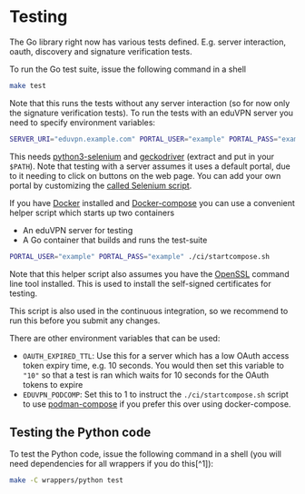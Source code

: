 # Testing
The Go library right now has various tests defined. E.g. server interaction, oauth, discovery and signature verification tests.

To run the Go test suite, issue the following command in a shell

```bash
make test
```

Note that this runs the tests without any server interaction (so for now only the signature verification tests). To run the tests with an eduVPN server you need to specify environment variables:

```bash
SERVER_URI="eduvpn.example.com" PORTAL_USER="example" PORTAL_PASS="example" make test
```

This needs [python3-selenium](https://selenium-python.readthedocs.io/) and [geckodriver](https://github.com/mozilla/geckodriver/releases) (extract and put in your `$PATH`). Note that testing with a server assumes it uses a default portal, due to it needing to click on buttons on the web page. You can add your own portal by customizing the [called Selenium script](https://github.com/eduvpn/eduvpn-common/blob/main/selenium_eduvpn.py).

If you have [Docker](https://www.docker.com/get-started/) installed and [Docker-compose](https://docs.docker.com/compose/install/) you can use a convenient helper script which starts up two containers
- An eduVPN server for testing
- A Go container that builds and runs the test-suite

```bash
PORTAL_USER="example" PORTAL_PASS="example" ./ci/startcompose.sh
```
Note that this helper script also assumes you have the [OpenSSL](https://www.openssl.org/) command line tool installed. This is used to install the self-signed certificates for testing.

This script is also used in the continuous integration, so we recommend to run this before you submit any changes.

There are other environment variables that can be used:

- `OAUTH_EXPIRED_TTL`: Use this for a server which has a low OAuth access token expiry time, e.g. 10 seconds. You would then set this variable to `"10"` so that a test is ran which waits for 10 seconds for the OAuth tokens to expire
- `EDUVPN_PODCOMP`: Set this to 1 to instruct the `./ci/startcompose.sh` script to use [podman-compose](https://github.com/containers/podman-compose) if you prefer this over using docker-compose.
## Testing the Python code
To test the Python code, issue the following command in a shell (you will need dependencies for all wrappers if you do this[^1]):

```bash
make -C wrappers/python test
```
